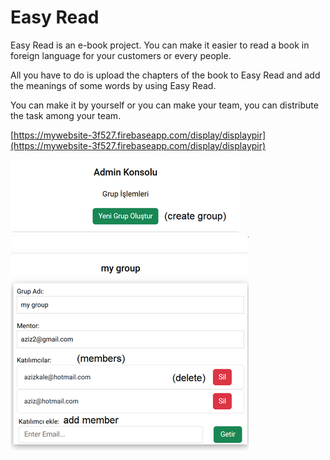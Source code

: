 # Easy Read

Easy Read is an e-book project. You can make it easier to read a book in foreign language for your customers or every people.

All you have to do is upload the chapters of the book to Easy Read and add the meanings of some words by using Easy Read.

You can make it by yourself or you can make your team, you can distribute the task among your team.

[https://mywebsite-3f527.firebaseapp.com/display/displaypir](https://mywebsite-3f527.firebaseapp.com/display/displaypir)
 
![Image Description](./src/assets/readmepics/1.png)
![Image Description](./src/assets/readmepics/2.png)
